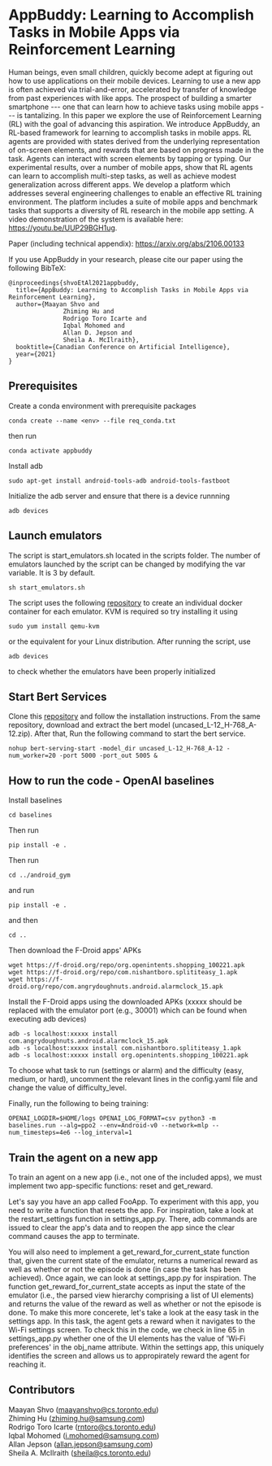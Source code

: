 # AppBuddy: Learning to Accomplish Tasks in Mobile Apps via Reinforcement Learning
Human beings, even small children, quickly become adept at figuring out how to use applications on their mobile devices. Learning to use a new app is often achieved via trial-and-error, accelerated by transfer of knowledge from past experiences with like apps. The prospect of building a smarter smartphone --- one that can learn how to achieve tasks using mobile apps --- is tantalizing. In this paper we explore the use of Reinforcement Learning (RL) with the goal of advancing this aspiration. We introduce AppBuddy, an RL-based framework for learning to accomplish tasks in mobile apps. RL agents are provided with states derived from the underlying representation of on-screen elements, and rewards that are based on progress made in the task. Agents can interact with screen elements by tapping or typing. Our experimental results, over a number of mobile apps, show that RL agents can learn to accomplish multi-step tasks, as well as achieve modest generalization across different apps. We develop a platform which addresses several engineering challenges to enable an effective RL training environment. The platform includes a suite of mobile apps and benchmark tasks that supports a diversity of RL research in the mobile app setting. A video demonstration of the system is available here: https://youtu.be/UUP29BGH1ug.

Paper (including technical appendix): https://arxiv.org/abs/2106.00133 

If you use AppBuddy in your research, please cite our paper using the following BibTeX:

```
@inproceedings{shvoEtAl2021appbuddy,
  title={AppBuddy: Learning to Accomplish Tasks in Mobile Apps via Reinforcement Learning},
  author={Maayan Shvo and
               Zhiming Hu and
               Rodrigo Toro Icarte and
               Iqbal Mohomed and
               Allan D. Jepson and
               Sheila A. McIlraith},
  booktitle={Canadian Conference on Artificial Intelligence},
  year={2021}
}
```

## Prerequisites
Create a conda environment with prerequisite packages
```
conda create --name <env> --file req_conda.txt
```
then run
```
conda activate appbuddy
```

Install adb
```
sudo apt-get install android-tools-adb android-tools-fastboot
```

Initialize the adb server and ensure that there is a device runnning

```
adb devices
```

## Launch emulators

The script is start_emulators.sh located in the scripts folder. The number of emulators launched by the script can be changed by modifying the var variable. It is 3 by default.
```
sh start_emulators.sh
```
The script uses the following [repository](https://github.com/budtmo/docker-android) to create an individual docker container for each emulator. KVM is required so try installing it using

```
sudo yum install qemu-kvm
```
or the equivalent for your Linux distribution. After running the script, use
```
adb devices
```
to check whether the emulators have been properly initialized

## Start Bert Services
Clone this [repository](https://github.com/hanxiao/bert-as-service) and follow the installation instructions. From the same repository, download and extract the bert model (uncased_L-12_H-768_A-12.zip). After that, Run the following command to start the bert service. 

```
nohup bert-serving-start -model_dir uncased_L-12_H-768_A-12 -num_worker=20 -port 5000 -port_out 5005 &
```

## How to run the code - OpenAI baselines

Install baselines
```
cd baselines
```
Then run
```
pip install -e .
```
Then run
```
cd ../android_gym
```
and run

```
pip install -e .
```
and then 
```
cd ..
```
Then download the F-Droid apps' APKs
```
wget https://f-droid.org/repo/org.openintents.shopping_100221.apk
wget https://f-droid.org/repo/com.nishantboro.splititeasy_1.apk
wget https://f-droid.org/repo/com.angrydoughnuts.android.alarmclock_15.apk
```
Install the F-Droid apps using the downloaded APKs (xxxxx should be replaced with the emulator port (e.g., 30001) which can be found when executing adb devices)
```
adb -s localhost:xxxxx install com.angrydoughnuts.android.alarmclock_15.apk
adb -s localhost:xxxxx install com.nishantboro.splititeasy_1.apk
adb -s localhost:xxxxx install org.openintents.shopping_100221.apk
```

To choose what task to run (settings or alarm) and the difficulty (easy, medium, or hard), uncomment the relevant lines in the config.yaml file and change the value of difficulty_level.

Finally, run the following to being training:

```
OPENAI_LOGDIR=$HOME/logs OPENAI_LOG_FORMAT=csv python3 -m baselines.run --alg=ppo2 --env=Android-v0 --network=mlp --num_timesteps=4e6 --log_interval=1
```
## Train the agent on a new app

To train an agent on a new app (i.e., not one of the included apps), we must implement two app-specific functions: reset and get_reward.

Let's say you have an app called FooApp. To experiment with this app, you need to write a function that resets the app. For inspiration, take a look at the restart_settings function in settings_app.py. There, adb commands are issued to clear the app's data and to reopen the app since the clear command causes the app to terminate.

You will also need to implement a get_reward_for_current_state function that, given the current state of the emulator, returns a numerical reward as well as whether or not the episode is done (in case the task has been achieved). Once again, we can look at settings_app.py for inspiration. The function get_reward_for_current_state accepts as input the state of the emulator (i.e., the parsed view hierarchy comprising a list of UI elements) and returns the value of the reward as well as whether or not the episode is done. To make this more concerete, let's take a look at the easy task in the settings app. In this task, the agent gets a reward when it navigates to the Wi-Fi settings screen. To check this in the code, we check in line 65 in settings_app.py whether one of the UI elements has the value of 'Wi‑Fi preferences' in the obj_name attribute. Within the settings app, this uniquely identifies the screen and allows us to appropirately reward the agent for reaching it.

## Contributors
Maayan Shvo (maayanshvo@cs.toronto.edu) \
Zhiming Hu (zhiming.hu@samsung.com) \
Rodrigo	Toro Icarte (rntoro@cs.toronto.edu)\
Iqbal Mohomed (i.mohomed@samsung.com)\
Allan	Jepson (allan.jepson@samsung.com)\
Sheila A.	McIlraith	(sheila@cs.toronto.edu)
